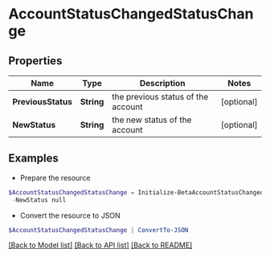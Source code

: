 # AccountStatusChangedStatusChange
## Properties

Name | Type | Description | Notes
------------ | ------------- | ------------- | -------------
**PreviousStatus** | **String** | the previous status of the account | [optional] 
**NewStatus** | **String** | the new status of the account | [optional] 

## Examples

- Prepare the resource
```powershell
$AccountStatusChangedStatusChange = Initialize-BetaAccountStatusChangedStatusChange  -PreviousStatus null `
 -NewStatus null
```

- Convert the resource to JSON
```powershell
$AccountStatusChangedStatusChange | ConvertTo-JSON
```

[[Back to Model list]](../README.md#documentation-for-models) [[Back to API list]](../README.md#documentation-for-api-endpoints) [[Back to README]](../README.md)

